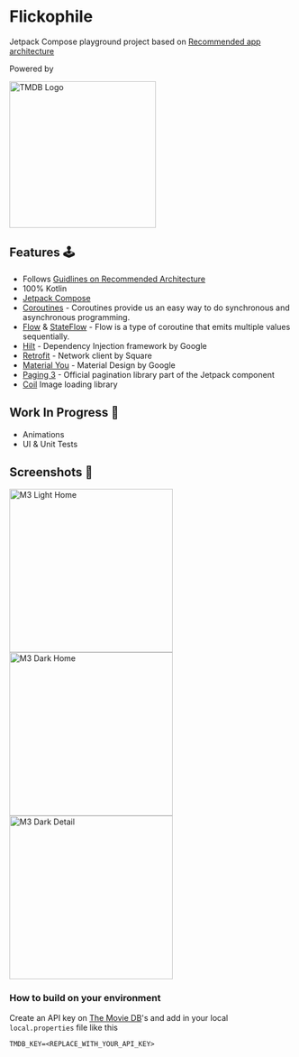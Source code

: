 # Flickophile

Jetpack Compose playground project based
on [Recommended app architecture](https://developer.android.com/jetpack/guide)

Powered by

<img width="260" alt="TMDB Logo" src="https://user-images.githubusercontent.com/13759258/213716452-837c217d-49ac-442c-b7eb-5f1a76dff614.png">

## Features 🕹

- Follows [Guidlines on Recommended Architecture](https://developer.android.com/jetpack/guide)
- 100% Kotlin
- [Jetpack Compose](https://developer.android.com/jetpack/compose)
- [Coroutines](https://developer.android.com/kotlin/coroutines) - Coroutines provide us an easy way
  to do synchronous and asynchronous programming.
- [Flow](https://developer.android.com/kotlin/flow)
  & [StateFlow](https://developer.android.com/kotlin/flow/stateflow-and-sharedflow#stateflow) - Flow
  is a type of coroutine that emits multiple values sequentially.
- [Hilt](https://dagger.dev/hilt/) - Dependency Injection framework by Google 
- [Retrofit](https://github.com/square/retrofit) - Network client by Square
- [Material You](https://m3.material.io) - Material Design by Google
- [Paging 3](https://developer.android.com/topic/libraries/architecture/paging/v3-overview) - Official pagination library part of the Jetpack component 
- [Coil](https://coil-kt.github.io/coil/compose/) Image loading library

## Work In Progress 🚧
- Animations
- UI & Unit Tests

## Screenshots 📱

<img width="290" alt="M3 Light Home" src="https://user-images.githubusercontent.com/13759258/229272310-09fa9436-3576-4b9e-9207-ea2efa14528c.png">  <img width="290" alt="M3 Dark Home" src="https://user-images.githubusercontent.com/13759258/229272471-0ff5120c-ecec-4ebb-844f-498a11eac916.png">  <img width="290" alt="M3 Dark Detail" src="https://user-images.githubusercontent.com/13759258/229272304-0a42e0b6-d66a-434d-808d-94bc3f5f267a.png"> 

### How to build on your environment

Create an API key on [The Movie DB](https://www.themoviedb.org)'s and add in your
local `local.properties` file like this

```
TMDB_KEY=<REPLACE_WITH_YOUR_API_KEY>
```
